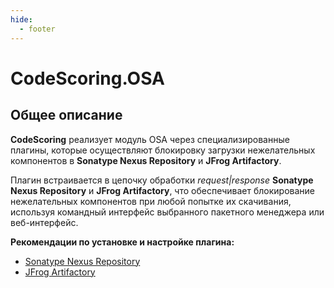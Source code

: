 ```yaml
---
hide:
  - footer
---
```


# CodeScoring.OSA

## Общее описание

**CodeScoring** реализует модуль OSA через специализированные плагины, которые осуществляют блокировку загрузки нежелательных компонентов в **Sonatype Nexus Repository** и **JFrog Artifactory**.

Плагин встраивается в цепочку обработки *request|response* **Sonatype Nexus Repository** и **JFrog Artifactory**, что обеспечивает блокирование нежелательных компонентов при любой попытке их скачивания, используя командный интерфейс выбранного пакетного менеджера или веб-интерфейс.

**Рекомендации по установке и настройке плагина:**

- [Sonatype Nexus Repository](/osa/nexus_osa)
- [JFrog Artifactory](/osa/jfrog_osa)
